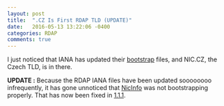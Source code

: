 ```yaml
---
layout: post
title:  ".CZ Is First RDAP TLD (UPDATE)"
date:   2016-05-13 13:22:06 -0400
categories: RDAP
comments: true
---
```

I just noticed that IANA has updated their [bootstrap](http://data.iana.org/rdap/dns.json) files,
and NIC.CZ, the Czech TLD, is in there.

**UPDATE :**
Because the RDAP IANA files have been updated soooooooo infrequently, it has gone unnoticed that [NicInfo](https://github.com/arineng/nicinfo)
was not bootstrapping properly. That has now been fixed in
[1.1.1](https://github.com/arineng/nicinfo/releases/tag/1.1.1).
